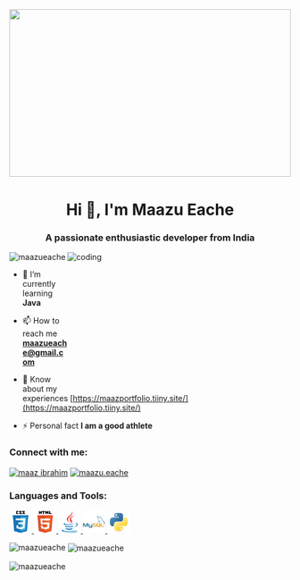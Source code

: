 <img src="https://th.bing.com/th/id/R.9946a14d07514787b83092cbb499236f?rik=zmQEHZQRMfj9bQ&pid=ImgRaw&r=0" width="100%" height="300">

<h1 align="center">Hi 👋, I'm Maazu Eache</h1>
<h3 align="center">A passionate enthusiastic developer from India</h3>
<img align="right" alt="coding" width="400" height="250" src="https://th.bing.com/th/id/R.81178b47a8598f0c81c4799f2cdd4057?rik=5cuVK%2bfI%2bsPqqw&pid=ImgRaw&r=0">

<p align="left"> <img src="https://komarev.com/ghpvc/?username=maazueache&label=Profile%20views&color=0e75b6&style=flat" alt="maazueache" /> </p>

- 🌱 I’m currently learning **Java**

- 📫 How to reach me **maazueache@gmail.com**

- 📄 Know about my experiences [https://maazportfolio.tiiny.site/](https://maazportfolio.tiiny.site/)

- ⚡ Personal fact **I am a good athlete**

<h3 align="left">Connect with me:</h3>
<p align="left">
<a href="https://linkedin.com/in/maaz ibrahim" target="blank"><img align="center" src="https://raw.githubusercontent.com/rahuldkjain/github-profile-readme-generator/master/src/images/icons/Social/linked-in-alt.svg" alt="maaz ibrahim" height="30" width="40" /></a>
<a href="https://instagram.com/maazu.eache" target="blank"><img align="center" src="https://raw.githubusercontent.com/rahuldkjain/github-profile-readme-generator/master/src/images/icons/Social/instagram.svg" alt="maazu.eache" height="30" width="40" /></a>
</p>

<h3 align="left">Languages and Tools:</h3>
<p align="left"> <a href="https://www.w3schools.com/css/" target="_blank" rel="noreferrer"> <img src="https://raw.githubusercontent.com/devicons/devicon/master/icons/css3/css3-original-wordmark.svg" alt="css3" width="40" height="40"/> </a> <a href="https://www.w3.org/html/" target="_blank" rel="noreferrer"> <img src="https://raw.githubusercontent.com/devicons/devicon/master/icons/html5/html5-original-wordmark.svg" alt="html5" width="40" height="40"/> </a> <a href="https://www.java.com" target="_blank" rel="noreferrer"> <img src="https://raw.githubusercontent.com/devicons/devicon/master/icons/java/java-original.svg" alt="java" width="40" height="40"/> </a> <a href="https://www.mysql.com/" target="_blank" rel="noreferrer"> <img src="https://raw.githubusercontent.com/devicons/devicon/master/icons/mysql/mysql-original-wordmark.svg" alt="mysql" width="40" height="40"/> </a> <a href="https://www.python.org" target="_blank" rel="noreferrer"> <img src="https://raw.githubusercontent.com/devicons/devicon/master/icons/python/python-original.svg" alt="python" width="40" height="40"/> </a> </p>

<p><img align="left" src="https://github-readme-stats.vercel.app/api/top-langs?username=maazueache&show_icons=true&locale=en&layout=compact" alt="maazueache" /></p>

<p>&nbsp;<img align="center" src="https://github-readme-stats.vercel.app/api?username=maazueache&show_icons=true&locale=en" alt="maazueache" /></p>

<p><img align="center" src="https://github-readme-streak-stats.herokuapp.com/?user=maazueache&" alt="maazueache" /></p>
